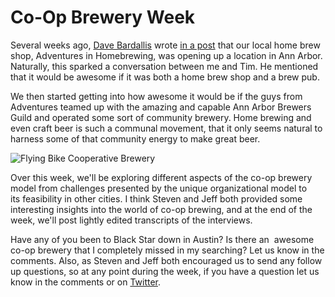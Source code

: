 Co-Op Brewery Week
==================

Several weeks ago, [Dave Bardallis](http://twitter.com/#!/allthebrews) wrote [in a post](http://www.annarborbeer.com/2011/01/short-pour-is-chiefly-into-gay.html) that our local home brew shop, Adventures in Homebrewing, was opening up a location in Ann Arbor. Naturally, this sparked a conversation between me and Tim. He mentioned that it would be awesome if it was both a home brew shop and a brew pub.

We then started getting into how awesome it would be if the guys from Adventures teamed up with the amazing and capable Ann Arbor Brewers Guild and operated some sort of community brewery. Home brewing and even craft beer is such a communal movement, that it only seems natural to harness some of that community energy to make great beer.

![Flying Bike Cooperative Brewery](http://www.yeastboundanddown.com/wp-content/uploads/2011/03/Screen-shot-2011-03-27-at-10.49.37-PM-193x300.png "Flying Bike Cooperative Brewery")

Over this week, we'll be exploring different aspects of the co-op brewery model from challenges presented by the unique organizational model to its feasibility in other cities. I think Steven and Jeff both provided some interesting insights into the world of co-op brewing, and at the end of the week, we'll post lightly edited transcripts of the interviews.

Have any of you been to Black Star down in Austin? Is there an  awesome co-op brewery that I completely missed in my searching? Let us know in the comments. Also, as Steven and Jeff both encouraged us to send any follow up questions, so at any point during the week, if you have a question let us know in the comments or on [Twitter](http://twitter.com/#!/yeastbounddown).